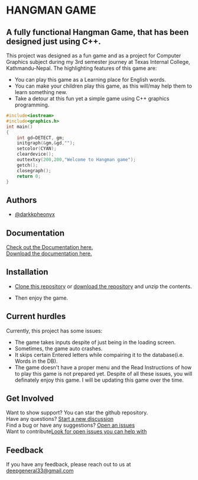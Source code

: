 # HANGMAN GAME

## A fully functional Hangman Game, that has been designed just using C++.

This project was designed as a fun game and as a project for Computer Graphics subject during my 3rd semester journey at Texas Internal College, Kathmandu-Nepal. The highlighting features of this game are:

- You can play this game as a Learning place for English words.
- You can make your children play this game, as this will/may help them to learn something new.
- Take a detour at this fun yet a simple game using C++ graphics programming.

```c++
#include<iostream>
#include<graphics.h>
int main()
{
    int gd=DETECT, gm;
    initgraph(&gm,&gd,"");
    setcolor(CYAN);
    cleardevice();
    outtextxy(200,200,"Welcome to Hangman game");
    getch();
    closegraph();
    return 0;
}
```
## Authors

- [@darkkpheonyx](https://github.com/darkkpheonyx)

## Documentation

[Check out the Documentation here.](https://docs.google.com/document/d/1rvDTdmEmU53e5OW6EzRvbgsiDeGL_p43/edit?usp=drive_link&ouid=107100321595771104912&rtpof=true&sd=true)  
[Download the documentation here.](https://drive.usercontent.google.com/download?id=1rvDTdmEmU53e5OW6EzRvbgsiDeGL_p43&export=download&authuser=0&confirm=t&uuid=bc9f8802-0e56-47e0-9566-329cc9569e25&at=APZUnTWfzmigGL-Yksu_hQjGemRj:1709123909495)

## Installation

- [Clone this repository](https://docs.github.com/en/repositories/creating-and-managing-repositories/cloning-a-repository) or [download the repository](https://github.com/darkkpheonyx/Hangman-Game/archive/refs/heads/master.zip) and unzip the contents.

* Then enjoy the game.

## Current hurdles

Currently, this project has some issues:

- The game takes inputs despite of just being in the loading screen.
- Sometimes, the game auto crashes.
- It skips certain Entered letters while compairing it to the database(i.e. Words in the DB).
- The game doesn't have a proper menu and the Read Instructions of how to play this game is not prepared yet.
  Despite of all these issues, you will definately enjoy this game. I will be updating this game over the time.

## Get Involved

Want to show support? You can star the github repository.  
Have any questions? [Start a new discussion](https://github.com/darkkpheonyx/Hangman-Game/discussions)  
Find a bug or have any suggestions? [Open an issues](https://github.com/darkkpheonyx/Hangman-Game/issues/new)  
Want to contribute[Look for open issues you can help with](https://github.com/darkkpheonyx/Hangman-Game/issues)

## Feedback

If you have any feedback, please reach out to us at deepgeneral33@gmail.com
